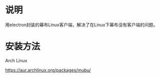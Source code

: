 # 说明
用electron封装的幕布Linux客户端，解决了在Linux下幕布没有客户端的问题。
# 安装方法

Arch Linux


https://aur.archlinux.org/packages/mubu/
